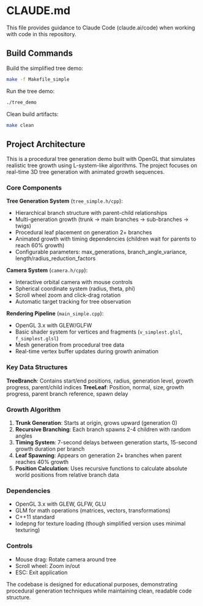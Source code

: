 # CLAUDE.md

This file provides guidance to Claude Code (claude.ai/code) when working with code in this repository.

## Build Commands

Build the simplified tree demo:
```bash
make -f Makefile_simple
```

Run the tree demo:
```bash
./tree_demo
```

Clean build artifacts:
```bash
make clean
```

## Project Architecture

This is a procedural tree generation demo built with OpenGL that simulates realistic tree growth using L-system-like algorithms. The project focuses on real-time 3D tree generation with animated growth sequences.

### Core Components

**Tree Generation System** (`tree_simple.h/cpp`):
- Hierarchical branch structure with parent-child relationships
- Multi-generation growth (trunk → main branches → sub-branches → twigs)
- Procedural leaf placement on generation 2+ branches
- Animated growth with timing dependencies (children wait for parents to reach 60% growth)
- Configurable parameters: max_generations, branch_angle_variance, length/radius_reduction_factors

**Camera System** (`camera.h/cpp`):
- Interactive orbital camera with mouse controls
- Spherical coordinate system (radius, theta, phi)
- Scroll wheel zoom and click-drag rotation
- Automatic target tracking for tree observation

**Rendering Pipeline** (`main_simple.cpp`):
- OpenGL 3.x with GLEW/GLFW
- Basic shader system for vertices and fragments (`v_simplest.glsl`, `f_simplest.glsl`)
- Mesh generation from procedural tree data
- Real-time vertex buffer updates during growth animation

### Key Data Structures

**TreeBranch**: Contains start/end positions, radius, generation level, growth progress, parent/child indices
**TreeLeaf**: Position, normal, size, growth progress, parent branch reference, spawn delay

### Growth Algorithm

1. **Trunk Generation**: Starts at origin, grows upward (generation 0)
2. **Recursive Branching**: Each branch spawns 2-4 children with random angles
3. **Timing System**: 7-second delays between generation starts, 15-second growth duration per branch
4. **Leaf Spawning**: Appears on generation 2+ branches when parent reaches 40% growth
5. **Position Calculation**: Uses recursive functions to calculate absolute world positions from relative branch data

### Dependencies

- OpenGL 3.x with GLEW, GLFW, GLU
- GLM for math operations (matrices, vectors, transformations)
- C++11 standard
- lodepng for texture loading (though simplified version uses minimal texturing)

### Controls

- Mouse drag: Rotate camera around tree
- Scroll wheel: Zoom in/out
- ESC: Exit application

The codebase is designed for educational purposes, demonstrating procedural generation techniques while maintaining clean, readable code structure.